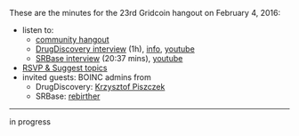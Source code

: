 These are the minutes for the 23rd Gridcoin hangout on February 4, 2016:
* listen to:
  * [community hangout](https://soundcloud.com/gridcoin-community-hangouts/023-04022017a)
  * [DrugDiscovery interview](https://soundcloud.com/gridcoin-community-hangouts/gridcoin-interview-001-drugdiscoveryhome) (1h), [info](https://steemit.com/gridcoin/@erkan/meet-the-people-behind-drugdiscovery-home), [youtube](https://www.youtube.com/watch?v=1ZtHs5Wqf7M)
  * [SRBase interview](https://soundcloud.com/gridcoin-community-hangouts/gridcoin-interview-003-srbase) (20:37 mins), [youtube](https://www.youtube.com/watch?v=DxtEe3zfVHo)
* [RSVP & Suggest topics](https://steemit.com/gridcoin/@cm-steem/gridcoin-community-hangout-023-4th-feb-2017-9pm-gmt-rsvp-and-suggest-topics)
* invited guests: BOINC admins from
  * DrugDiscovery: [Krzysztof Piszczek](https://steemit.com/gridcoin/@erkan/meet-the-people-behind-drugdiscovery-home)
  * SRBase: [rebirther](http://srbase.my-firewall.org/sr5/show_user.php?userid=1)


***

in progress
